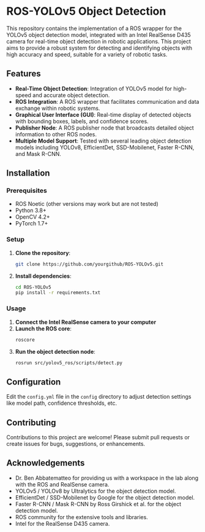 # ROS-YOLOv5 Object Detection

This repository contains the implementation of a ROS wrapper for the YOLOv5 object detection model, integrated with an Intel RealSense D435 camera for real-time object detection in robotic applications. This project aims to provide a robust system for detecting and identifying objects with high accuracy and speed, suitable for a variety of robotic tasks.

## Features

- **Real-Time Object Detection**: Integration of YOLOv5 model for high-speed and accurate object detection.
- **ROS Integration**: A ROS wrapper that facilitates communication and data exchange within robotic systems.
- **Graphical User Interface (GUI)**: Real-time display of detected objects with bounding boxes, labels, and confidence scores.
- **Publisher Node**: A ROS publisher node that broadcasts detailed object information to other ROS nodes.
- **Multiple Model Support**: Tested with several leading object detection models including YOLOv8, EfficientDet, SSD-Mobilenet, Faster R-CNN, and Mask R-CNN.

## Installation

### Prerequisites

- ROS Noetic (other versions may work but are not tested)
- Python 3.8+
- OpenCV 4.2+
- PyTorch 1.7+

### Setup

1. **Clone the repository**:
   ```bash
   git clone https://github.com/yourgithub/ROS-YOLOv5.git
2. **Install dependencies**:
   ```bash
   cd ROS-YOLOv5
   pip install -r requirements.txt

### Usage
1. **Connect the Intel RealSense camera to your computer**
2. **Launch the ROS core**:
   ```bash
   roscore
3. **Run the object detection node**:
   ```bash
   rosrun src/yolov5_ros/scripts/detect.py

## Configuration

Edit the `config.yml` file in the `config` directory to adjust detection settings like model path, confidence thresholds, etc.

## Contributing

Contributions to this project are welcome! Please submit pull requests or create issues for bugs, suggestions, or enhancements.

## Acknowledgements

- Dr. Ben Abbatematteo for providing us with a workspace in the lab along with the ROS and RealSense camera.
- YOLOv5 / YOLOv8 by Ultralytics for the object detection model.
- EfficientDet / SSD-Mobilenet by Google for the object detection model.
- Faster R-CNN / Mask R-CNN by Ross Girshick et al. for the object detection model.
- ROS community for the extensive tools and libraries.
- Intel for the RealSense D435 camera.

